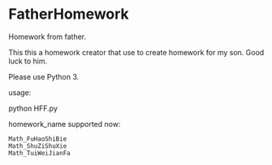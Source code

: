 # FatherHomework
Homework from father.

This this a homework creator that use to create homework for my son.
Good luck to him.

Please use Python 3.

usage:

python HFF.py

homework_name supported now:

	Math_FuHaoShiBie
	Math_ShuZiShuXie
	Math_TuiWeiJianFa
